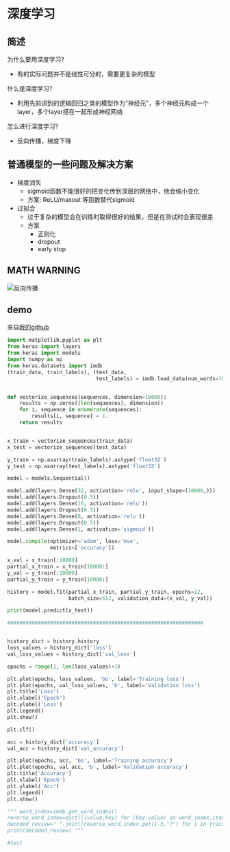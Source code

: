 # 深度学习  
## 简述  
为什么要用深度学习?
- 有的实际问题并不是线性可分的，需要更复杂的模型  
  
什么是深度学习?
- 利用先前讲到的逻辑回归之类的模型作为"神经元"，多个神经元构成一个layer，多个layer搭在一起形成神经网络  

怎么进行深度学习?
- 反向传播，梯度下降

## 普通模型的一些问题及解决方案
- 梯度消失  
  - sigmoid函数不能很好的把变化传到深层的网络中，他会缩小变化  
  - 方案: ReLU/maxout 等函数替代sigmoid  
- 过拟合  
  - 过于复杂的模型会在训练时取得很好的结果，但是在测试时会表现很差    
  - 方案  
    - 正则化  
    - dropout  
    - early stop  

## MATH WARNING  
![反向传播](http://img01.sogoucdn.com/app/a/100520146/c209f35f3e7badbff1b630b7d159b959)

## demo  
来自[我的github](https://github.com/xiong35/my_code2242787668)
``` python
import matplotlib.pyplot as plt
from keras import layers
from keras import models
import numpy as np
from keras.datasets import imdb
(train_data, train_labels), (test_data,
                             test_labels) = imdb.load_data(num_words=10000)


def vectorize_sequences(sequences, dimension=10000):
    results = np.zeros((len(sequences), dimension))
    for i, sequence in enumerate(sequences):
        results[i, sequence] = 1.
    return results


x_train = vectorize_sequences(train_data)
x_test = vectorize_sequences(test_data)

y_train = np.asarray(train_labels).astype('float32')
y_test = np.asarray(test_labels).astype('float32')

model = models.Sequential()

model.add(layers.Dense(32, activation='relu', input_shape=(10000,)))
model.add(layers.Dropout(0.5))
model.add(layers.Dense(16, activation='relu'))
model.add(layers.Dropout(0.5))
model.add(layers.Dense(8, activation='relu'))
model.add(layers.Dropout(0.5))
model.add(layers.Dense(1, activation='sigmoid'))

model.compile(optimizer='adam', loss='mse',
              metrics=['accuracy'])

x_val = x_train[:10000]
partial_x_train = x_train[10000:]
y_val = y_train[:10000]
partial_y_train = y_train[10000:]

history = model.fit(partial_x_train, partial_y_train, epochs=12,
                    batch_size=512, validation_data=(x_val, y_val))

print(model.predict(x_test))

################################################################


history_dict = history.history
loss_values = history_dict['loss']
val_loss_values = history_dict['val_loss']

epochs = range(1, len(loss_values)+1)

plt.plot(epochs, loss_values, 'bo', label='Training loss')
plt.plot(epochs, val_loss_values, 'b', label='Validation loss')
plt.title('Loss')
plt.xlabel('Epoch')
plt.ylabel('Loss')
plt.legend()
plt.show()

plt.clf()

acc = history_dict['accuracy']
val_acc = history_dict['val_accuracy']

plt.plot(epochs, acc, 'bo', label='Training accuracy')
plt.plot(epochs, val_acc, 'b', label='Validation accuracy')
plt.title('Accuracy')
plt.xlabel('Epoch')
plt.ylabel('Acc')
plt.legend()
plt.show()

""" word_index=imdb.get_word_index()
reverse_word_index=dict([(value,key) for (key,value) in word_index.items()])
decoded_review=" ".join([reverse_word_index.get(i-3,"?") for i in train_data[0]])  
print(decoded_review) """

#test

```